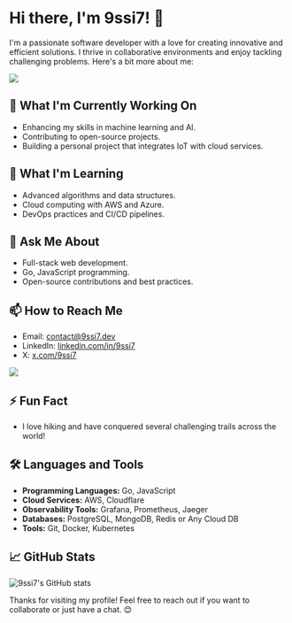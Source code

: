 # Hi there, I'm 9ssi7! 👋

I'm a passionate software developer with a love for creating innovative and efficient solutions. I thrive in collaborative environments and enjoy tackling challenging problems. Here's a bit more about me:

<p>
    <img src="https://skillicons.dev/icons?i=go,ts,react,vue,cloudflare,aws,docker,kubernetes,grafana,prometheus,elasticsearch,mongodb,postgres,rabbitmq,kafka,linux&perline=8" />
 </p>

## 🔭 What I'm Currently Working On
- Enhancing my skills in machine learning and AI.
- Contributing to open-source projects.
- Building a personal project that integrates IoT with cloud services.

## 🌱 What I'm Learning
- Advanced algorithms and data structures.
- Cloud computing with AWS and Azure.
- DevOps practices and CI/CD pipelines.

## 💬 Ask Me About
- Full-stack web development.
- Go, JavaScript programming.
- Open-source contributions and best practices.

## 📫 How to Reach Me
- Email: contact@9ssi7.dev
- LinkedIn: [linkedin.com/in/9ssi7](https://linkedin.com/in/9ssi7)
- X: [x.com/9ssi7](https://x.com/9ssi7)

<picture>
  <source
    srcset="[https://github-readme-streak-stats.herokuapp.com?user=9ssi7&theme=dark&hide_border=true&border_radius=10"
    media="(prefers-color-scheme: dark)"
  />
  <source
    srcset="https://github-readme-streak-stats.herokuapp.com?user=9ssi7&hide_border=true&border_radius=10"
    media="(prefers-color-scheme: light), (prefers-color-scheme: no-preference)"
  />
  <img src="https://streak-stats.demolab.com/?user=9ssi7&hide_border=true&border_radius=10" />
</picture>

## ⚡ Fun Fact
- I love hiking and have conquered several challenging trails across the world!

## 🛠️ Languages and Tools
- **Programming Languages:** Go, JavaScript
- **Cloud Services:** AWS, Cloudflare
- **Observability Tools:** Grafana, Prometheus, Jaeger
- **Databases:** PostgreSQL, MongoDB, Redis or Any Cloud DB
- **Tools:** Git, Docker, Kubernetes

## 📈 GitHub Stats
![9ssi7's GitHub stats](https://github-readme-stats.vercel.app/api?username=9ssi7&show_icons=true&theme=radical)

Thanks for visiting my profile! Feel free to reach out if you want to collaborate or just have a chat. 😊
